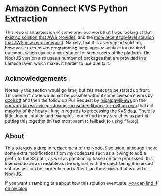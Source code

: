 # Amazon Connect KVS Python Extraction

This repo is an extension of some previous work that I was looking at that [existing solution that AWS provides](https://github.com/amazon-connect/amazon-connect-salesforce-scv/tree/master/Solutions/VMX2-VoicemailExpress), and the [more recent top-level solution that AWS now recommended](https://github.com/amazon-connect/voicemail-express-amazon-connect). Namely, that it is a very good solution, however it uses mixed programming languages to achieve its required outcome, which can be a non-starter for some users of the platform. The NodeJS version also uses a number of packages that are provided in a Lambda layer, which makes it harder to use due to it.

## Acknowledgements

Normally this section would go later, but this needs to be stated up front. This piece of code would not be possible without some awesome work by [dcolcott](https://github.com/dcolcott) and then the follow up Pull Request by [micalgawlikaws](https://github.com/michalgawlikaws) on the [amazon-kinesis-video-streams-consumer-library-for-python repo](https://github.com/aws-samples/amazon-kinesis-video-streams-consumer-library-for-python/tree/main) that did majority of the heavy lifting in regards to processing the KVS data. There is little documentation and examples I could find in my searches as part of putting this together (in fact most seem to failback to using `ffmpeg`).

## About

This is largely a drop in replacement of the NodeJS solution, although I have some extra modifications from my codebase such as allowing to add a prefix to the S3 path, as well as partitioning based on time processed.
It is intended to be as readable as the original, with the catch being the nested subclasses can be harder to read rather than the `decoder` that is used in NodeJS.

If you want a rambling tale about how this solution eventuate, [you can find if on my blog](https://tech.yustin.nz/aws/amazon-connect/connect-voice-kvs-and-python-processing/)
